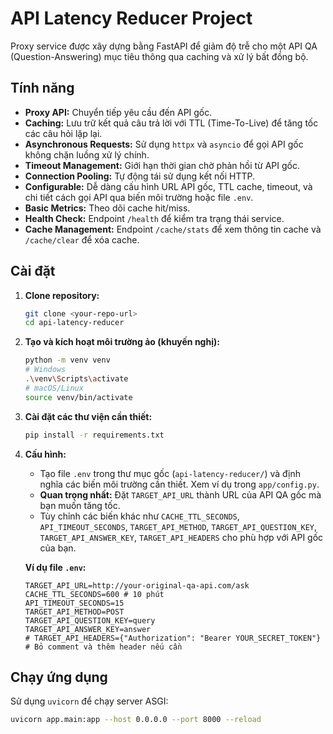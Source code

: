 # API Latency Reducer Project

Proxy service được xây dựng bằng FastAPI để giảm độ trễ cho một API QA (Question-Answering) mục tiêu thông qua caching và xử lý bất đồng bộ.

## Tính năng

-   **Proxy API:** Chuyển tiếp yêu cầu đến API gốc.
-   **Caching:** Lưu trữ kết quả câu trả lời với TTL (Time-To-Live) để tăng tốc các câu hỏi lặp lại.
-   **Asynchronous Requests:** Sử dụng `httpx` và `asyncio` để gọi API gốc không chặn luồng xử lý chính.
-   **Timeout Management:** Giới hạn thời gian chờ phản hồi từ API gốc.
-   **Connection Pooling:** Tự động tái sử dụng kết nối HTTP.
-   **Configurable:** Dễ dàng cấu hình URL API gốc, TTL cache, timeout, và chi tiết cách gọi API qua biến môi trường hoặc file `.env`.
-   **Basic Metrics:** Theo dõi cache hit/miss.
-   **Health Check:** Endpoint `/health` để kiểm tra trạng thái service.
-   **Cache Management:** Endpoint `/cache/stats` để xem thông tin cache và `/cache/clear` để xóa cache.

## Cài đặt

1.  **Clone repository:**
    ```bash
    git clone <your-repo-url>
    cd api-latency-reducer
    ```

2.  **Tạo và kích hoạt môi trường ảo (khuyến nghị):**
    ```bash
    python -m venv venv
    # Windows
    .\venv\Scripts\activate
    # macOS/Linux
    source venv/bin/activate
    ```

3.  **Cài đặt các thư viện cần thiết:**
    ```bash
    pip install -r requirements.txt
    ```

4.  **Cấu hình:**
    *   Tạo file `.env` trong thư mục gốc (`api-latency-reducer/`) và định nghĩa các biến môi trường cần thiết. Xem ví dụ trong `app/config.py`.
    *   **Quan trọng nhất:** Đặt `TARGET_API_URL` thành URL của API QA gốc mà bạn muốn tăng tốc.
    *   Tùy chỉnh các biến khác như `CACHE_TTL_SECONDS`, `API_TIMEOUT_SECONDS`, `TARGET_API_METHOD`, `TARGET_API_QUESTION_KEY`, `TARGET_API_ANSWER_KEY`, `TARGET_API_HEADERS` cho phù hợp với API gốc của bạn.

    **Ví dụ file `.env`:**
    ```dotenv
    TARGET_API_URL=http://your-original-qa-api.com/ask
    CACHE_TTL_SECONDS=600 # 10 phút
    API_TIMEOUT_SECONDS=15
    TARGET_API_METHOD=POST
    TARGET_API_QUESTION_KEY=query
    TARGET_API_ANSWER_KEY=answer
    # TARGET_API_HEADERS={"Authorization": "Bearer YOUR_SECRET_TOKEN"} # Bỏ comment và thêm header nếu cần
    ```

## Chạy ứng dụng

Sử dụng `uvicorn` để chạy server ASGI:

```bash
uvicorn app.main:app --host 0.0.0.0 --port 8000 --reload